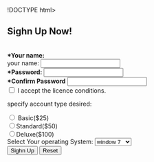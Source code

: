 !DOCTYPE html>
<html lang="en">
<head>
    <meta charset="UTF-8">
    <meta name="viewport" content="width=device-width, initial-scale=0.0">
    <title>Document</title>
</head>
<body>
    <h2>Sighn Up Now!</h2><br>
    <b>*Your name:</b><form action="/action.php">
     <label for="your name"> your name:</label>
     <input type="text" place holder="type some thing here"></tr><br>
      <tr><b>*Password:</b><form action="/action.php"></tr>
    <tr><input type="password" place holder="type some thing here"></tr><br>
      <b>*Confirm Password</b> <form action="/action.php"> 
     <input type="confirm password" place holder="type some thing here"> 
     <br> <label> <input type="checkbox" id="licence"> I accept the licence conditions.</label><br>
  <p>specify account type desired:</p>

  <label for="101">
<input type="radio" value="Basic($25)" name="($25)" id="account value"> Basic($25)
<span class="checkmark"></span></label><br>
<label for="102">
<input type="radio" value="Standard($50)"name="Standard($50)"id="102">Standard($50)</label><br>
<label for="103">
<input type="radio" value="Deluxe($100)"name="Deluxe($100)"id="103">Deluxe($100)</label> <br>
<label for os"
  <b>Select Your operating System:</label>
    <select id="os"name="os" >
    <option value="windows 7"> window 7</option> 
    <option value="windows 10"> window 10</option> </select>
    <br>
    <button width="10px" > Sighn Up</button>
       <button>Reset</button></form>
</body>
</html>